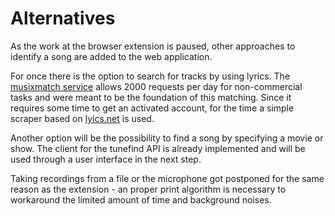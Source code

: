 # Alternatives

As the work at the browser extension is paused, other approaches to identify a song are added to the web application. 

For once there is the option to search for tracks by using lyrics. The [musixmatch service](https://developer.musixmatch.com/) allows 2000 requests per day for non-commercial tasks and were meant to be the foundation of this matching. Since it requires some time to get an activated account, for the time a simple scraper based on [lyics.net](http://lyrics.net) is used.

Another option will be the possibility to find a song by specifying a movie or show. The client for the tunefind API is already implemented and will be used through a user interface in the next step.

Taking recordings from a file or the microphone got postponed for the same reason as the extension - an proper print algorithm is necessary to workaround the limited amount of time and background noises.